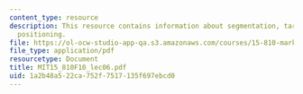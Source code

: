 ```yaml
---
content_type: resource
description: This resource contains information about segmentation, targeting and
  positioning.
file: https://ol-ocw-studio-app-qa.s3.amazonaws.com/courses/15-810-marketing-management-fall-2010/1a2b48a522ca752f7517135f697ebcd0_MIT15_810F10_lec06.pdf
file_type: application/pdf
resourcetype: Document
title: MIT15_810F10_lec06.pdf
uid: 1a2b48a5-22ca-752f-7517-135f697ebcd0
---
```

